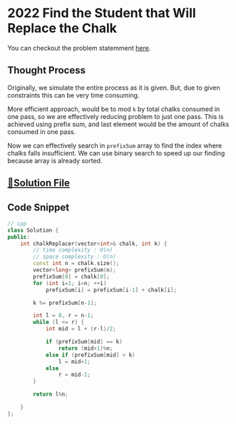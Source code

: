 # 2022 Find the Student that Will Replace the Chalk

You can checkout the problem statemment [here](https://leetcode.com/problems/find-the-student-that-will-replace-the-chalk/).

## Thought Process

Originally, we simulate the entire process as it is given. But, due to given constraints this can be very time consuming.

More efficient approach, would be to mod `k` by total chalks consumed in one pass, so we are effectively reducing problem to just one pass. This is achieved using prefix sum, and last element would be the amount of chalks consumed in one pass.

Now we can effectively search in `prefixSum` array to find the index where chalks falls insufficient. We can use binary search to speed up our finding because array is already sorted.

## [🔗Solution File](solution.cpp)

## Code Snippet 
```cpp
// cpp
class Solution {
public:
    int chalkReplacer(vector<int>& chalk, int k) {
        // time complexity : O(n)
        // space complexity : O(n)
        const int n = chalk.size();
        vector<long> prefixSum(n);
        prefixSum[0] = chalk[0];
        for (int i=1; i<n; ++i)
            prefixSum[i] = prefixSum[i-1] + chalk[i];

        k %= prefixSum[n-1];

        int l = 0, r = n-1;
        while (l <= r) {
            int mid = l + (r-l)/2;

            if (prefixSum[mid] == k) 
                return (mid+1)%n;
            else if (prefixSum[mid] < k)
                l = mid+1;
            else
                r = mid-1;
        }

        return l%n;

    }
};
```